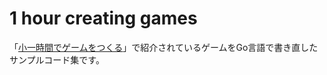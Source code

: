 # 1 hour creating games
「[小一時間でゲームをつくる](https://gihyo.jp/book/2022/978-4-297-12745-9)」で紹介されているゲームをGo言語で書き直したサンプルコード集です。
